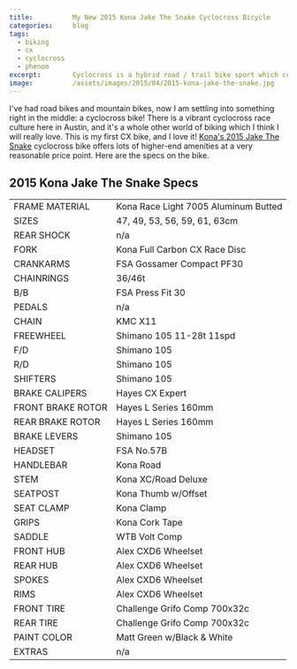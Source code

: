 ```yaml
---
title:			My New 2015 Kona Jake The Snake Cyclocross Bicycle
categories:		blog
tags:
  - biking
  - cx
  - cyclocross
  - phenom
excerpt:		Cyclocross is a hybrid road / trail bike sport which combines speed with ruggedness. I am starting to race CX and starting off with Kona's Jake The Snake.
image:			/assets/images/2015/04/2015-kona-jake-the-snake.jpg
---
```


I've had road bikes and mountain bikes, now I am settling into something right in the middle: a cyclocross bike! There is a vibrant cyclocross race culture here in Austin, and it's a whole other world of biking which I think I will really love. This is my first CX bike, and I love it! [Kona's 2015 Jake The Snake](http://2015.konaworld.com/jake_the_snake.cfm) cyclocross bike offers lots of higher-end amenities at a very reasonable price point. Here are the specs on the bike.

## 2015 Kona Jake The Snake Specs

|||
|--- |--- |
|FRAME MATERIAL|Kona Race Light 7005 Aluminum Butted|
|SIZES|47, 49, 53, 56, 59, 61, 63cm|
|REAR SHOCK|n/a|
|FORK|Kona Full Carbon CX Race Disc|
|CRANKARMS|FSA Gossamer Compact PF30|
|CHAINRINGS|36/46t|
|B/B|FSA Press Fit 30|
|PEDALS|n/a|
|CHAIN|KMC X11|
|FREEWHEEL|Shimano 105 11-28t 11spd|
|F/D|Shimano 105|
|R/D|Shimano 105|
|SHIFTERS|Shimano 105|
|BRAKE CALIPERS|Hayes CX Expert|
|FRONT BRAKE ROTOR|Hayes L Series 160mm|
|REAR BRAKE ROTOR|Hayes L Series 160mm|
|BRAKE LEVERS|Shimano 105|
|HEADSET|FSA No.57B|
|HANDLEBAR|Kona Road|
|STEM|Kona XC/Road Deluxe|
|SEATPOST|Kona Thumb w/Offset|
|SEAT CLAMP|Kona Clamp|
|GRIPS|Kona Cork Tape|
|SADDLE|WTB Volt Comp|
|FRONT HUB|Alex CXD6 Wheelset|
|REAR HUB|Alex CXD6 Wheelset|
|SPOKES|Alex CXD6 Wheelset|
|RIMS|Alex CXD6 Wheelset|
|FRONT TIRE|Challenge Grifo Comp 700x32c|
|REAR TIRE|Challenge Grifo Comp 700x32c|
|PAINT COLOR|Matt Green w/Black & White|
|EXTRAS|n/a|
